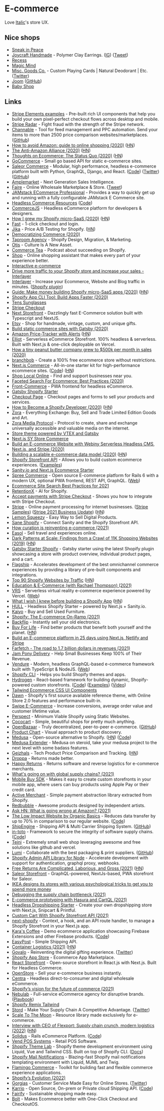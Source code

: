 # E-commerce

Love [Italic](https://italic.com/)'s store UX.

## Nice shops

- [Sneak in Peace](https://www.sneakinpeace.com/)
- [Joycraft Handmade](https://joycrafthandmade.com/) - Polymer Clay Earrings. ([IG](https://www.instagram.com/joycrafthandmade/?igshid=ohv58u0xnoxk)) ([Tweet](https://twitter.com/coreyhainesco/status/1294721370589245440))
- [Recess](https://takearecess.com/)
- [Magic Mind](https://magicmind.co/)
- [Misc. Goods Co.](https://misc-goods-co.com/) - Custom Playing Cards | Natural Deodorant | Etc. ([Twitter](https://twitter.com/Misc_Goods_Co))
- [Joom](https://www.joom.com/en) ([GitHub](https://github.com/joomcode))
- [Baby Shop](https://www.babyshop.com/)

## Links

- [Stripe Elements examples](https://stripe.dev/elements-examples/) - Pre-built rich UI components that help you build your own pixel-perfect checkout flows across desktop and mobile.
- [Stripe Radar](https://stripe.com/en-nl/radar) - Fight fraud with the strength of the Stripe network.
- [Channable](https://www.channable.com/) - Tool for feed management and PPC automation. Send your items to more than 2500 price comparison websites/marketplaces. ([GitHub](https://github.com/channable))
- [How to avoid Amazon: guide to online shopping (2020)](https://www.theguardian.com/technology/2020/apr/27/how-to-avoid-amazon-the-definitive-guide-to-online-shopping-without-the-retail-titan) ([HN](https://news.ycombinator.com/item?id=22997193))
- [The Anti-Amazon Alliance (2020)](https://stratechery.com/2020/the-anti-amazon-alliance/) ([HN](https://news.ycombinator.com/item?id=23007365))
- [Thoughts on Ecommerce: The Status Quo (2020)](https://julian.digital/2020/05/17/thoughts-on-ecommerce-the-status-quo-shopify-shop-amazon/) ([HN](https://news.ycombinator.com/item?id=23238347))
- [GoCommerce](https://github.com/netlify/gocommerce) - Small go based API for static e-commerce sites.
- [Saleor Commerce](https://saleor.io/) - Modular, high performance, headless e-commerce platform built with Python, GraphQL, Django, and React. ([Code](https://github.com/saleor/saleor)) ([Twitter](https://twitter.com/getsaleor)) ([GitHub](https://github.com/saleor))
- [Amplemarket](https://amplemarket.com/) - Next Generation Sales Intelligence.
- [Faire](https://www.faire.com/) - Online Wholesale Marketplace & Store. ([Tweet](https://twitter.com/ryan_caldbeck/status/1462127018196230152))
- [JAMstack ECommerce Professional](https://github.com/jamstack-cms/jamstack-ecommerce) - Provides a way to quickly get up and running with a fully configurable JAMstack E Commerce site.
- [Headless Commerce Resources](https://headlesscommerce.org/) ([Code](https://github.com/chec/headlesscommerce.org))
- [CommerceJS](https://commercejs.com/) - Headless eCommerce platform for developers & designers.
- [How I grew my Shopify micro-SaaS (2020)](https://www.preetamnath.com/blog/grow-shopify-micro-saas-to-25k-mrr-in-14-months) ([HN](https://news.ycombinator.com/item?id=23734539))
- [Fast](https://www.fast.co/) - 1-click checkout and login.
- [Jika](https://jika.ai/) - Price A/B Testing for Shopify. ([HN](https://news.ycombinator.com/item?id=23861435))
- [Democratizing Commerce (2020)](https://www.bolt.com/blog/democratizing-commerce/)
- [Taproom Agency](https://thetaproom.com/) - Shopify Design, Migration, & Marketing.
- [Otis](https://withotis.com/) - Culture Is A New Asset.
- [Commerce Tea](https://commercetea.com/) - Podcast about succeeding on Shopify.
- [Shop](https://shop.app/) - Online shopping assistant that makes every part of your experience better.
- [Interactive e-commerce](https://www.dropbox.com/s/dkkv5b3ru06ty4v/Interactive%20Ecommerce%20Whitepaper%202020.08.10.pdf)
- [Drive more traffic to your Shopify store and increase your sales - Interlayer](https://interlayer.io/traffic-exchange/shopify/)
- [Interlayer](https://interlayer.io/) - Increase your Ecommerce, Website and Blog traffic in minutes. ([Shopify plugin](https://interlayer.io/traffic-exchange/shopify/))
- [Guide: Make money building Shopify micro-SaaS apps (2020)](https://www.preetamnath.com/blog/building-your-first-micro-saas-app-on-shopify) ([HN](https://news.ycombinator.com/item?id=24261192))
- [Shopify App CLI Tool: Build Apps Faster (2020)](https://www.shopify.com/partners/blog/cli-tool)
- [Tens Sunglasses](https://tens.co/)
- [Stripe Checkout](https://stripe.com/en-nl/payments/checkout)
- [Next Storefront](https://github.com/RobertBroersma/next-storefront) - Dazzlingly fast E-Commerce solution built with Typescript and NextJS.
- [Etsy](https://www.etsy.com/) - Shop for handmade, vintage, custom, and unique gifts.
- [Build static commerce sites with Gatsby (2020)](https://commercejs.com/blog/build-static-commerce-sites-with-gatsby/)
- [Amazon Price-Tracker with Alerts](https://camelcamelcamel.com/) ([HN](https://news.ycombinator.com/item?id=24783727))
- [Elliot](https://github.com/helloiamelliot/elliot-serverless-ecommerce) - Serverless eCommerce Storefront. 100% headless & serverless. Built with Next.js & one-click deployable on Vercel.
- [How a tiny peanut butter company grew to \$500k per month in sales (2020)](https://thehustle.co/how-a-tiny-peanut-butter-company-grew-to-500k-per-month-in-sales/)
- [branchbob](https://www.branchbob.com/en) - Create a 100% free ecommerce store without restrictions.
- [Next.js Commerce](https://nextjs.org/commerce) - All-in-one starter kit for high-performance ecommerce sites. ([Code](https://github.com/vercel/commerce)) ([HN](https://news.ycombinator.com/item?id=24908788))
- [Shop Local Online](https://shoplocalonline.ie/) - Find and support businesses near you.
- [Faceted Search For Ecommerce: Best Practices (2020)](https://searchnode.com/blog/faceted-search-for-ecommerce-best-practices/)
- [Front-Commerce](https://www.front-commerce.com/en/) - PWA frontend for headless eCommerce.
- [Gatsby Shopify Starter](https://github.com/AlexanderProd/gatsby-shopify-starter)
- [Checkout Page](https://checkoutpage.co/) - Checkout pages and forms to sell your products and services.
- [How to Become a Shopify Developer (2020)](https://iliashaddad.com/blog/how-to-become-shopify-developer) ([HN](https://news.ycombinator.com/item?id=25067407))
- [Zora](https://store.zora.co/) - Everything Exchange: Buy, Sell and Trade Limited Edition Goods and Art.
- [Zora Media Protocol](https://github.com/ourzora/core) - Protocol to create, share and exchange universally accessible and valuable media on the internet.
- [Store theme powered by VTEX and Gatsby](https://github.com/vtex-sites/storecomponents.store)
- [Next.js SY Store Commerce](https://github.com/rangigo/systore-commerce)
- [Build an E-commerce Website with Webiny Serverless Headless CMS, Next.js, and Stripe (2020)](https://www.webiny.com/blog/tutorial-e-commerce-nextjs-stripe)
- [Building a scalable e-commerce data model (2020)](https://resources.fabric.inc/blog/ecommerce-data-model) ([HN](https://news.ycombinator.com/item?id=25353148))
- [Shopify Storefront API](https://shopify.dev/docs/storefront-api) - Allows you to build custom ecommerce experiences. ([Examples](https://github.com/Shopify/storefront-api-examples))
- [Sanity.io and Next.js Ecommerce Starter](https://github.com/kmelve/next-js-e-commerce)
- [Spree Commerce](https://github.com/spree/spree) - Open source E-commerce platform for Rails 6 with a modern UX, optional PWA frontend, REST API, GraphQL. ([Web](https://spreecommerce.org/))
- [Ecommerce Site Search Best Practices for 2021](https://searchnode.com/blog/ecommerce-site-search-best-practices/)
- [RetentionX](https://www.retentionx.com/) - AI for Shopify.
- [Accept payments with Stripe Checkout](https://github.com/stripe-samples/checkout-one-time-payments) - Shows you how to integrate with Stripe Checkout.
- [Stripe](https://stripe.com/) - Online payment processing for internet businesses. ([Stripe Samples](https://github.com/stripe-samples)) ([Stripe 2021 Business Update](https://stripe.com/files/stripe-2021-update.pdf)) ([HN](https://news.ycombinator.com/item?id=30957966))
- [Lemon Squeezy](https://www.lemonsqueezy.com/) - Easy Way to Sell Digital Products.
- [Sane Shopify](https://github.com/good-idea/sane-shopify) - Connect Sanity and the Shopify Storefront API.
- [How curation is reinventing e-commerce (2021)](https://maried.substack.com/p/how-curation-is-reinventing-e-commerce)
- [Easol](https://easol.com/) - Sell travel and experiences online.
- [Dark Patterns at Scale: Findings from a Crawl of 11K Shopping Websites (2019)](https://webtransparency.cs.princeton.edu/dark-patterns/) ([HN](https://news.ycombinator.com/item?id=25968531))
- [Gatsby Starter Shopify](https://github.com/gatsbyjs/gatsby-starter-shopify) - Gatsby starter using the latest Shopify plugin showcasing a store with product overview, individual product pages, and a cart.
- [Flagship](https://github.com/brandingbrand/flagship) - Accelerates development of the best omnichannel commerce experiences by providing a library of pre-built components and integrations.
- [Top 90 Shopify Websites by Traffic](https://reviewbolt.com/top/shopify/) ([HN](https://news.ycombinator.com/item?id=26140934))
- [Education & E-Commerce (with Rachael Thompson) (2021)](https://www.youtube.com/watch?v=gIZV6anVWnyI)
- [VRS](https://github.com/vercel/vrs) - Serverless virtual reality e-commerce experience powered by Vercel. ([Web](https://serverless-vrs.now.sh/))
- [What I wish I knew before building a Shopify App](https://ma.ttias.ch/what-i-wish-i-knew-before-building-a-shopify-app.html) ([HN](https://news.ycombinator.com/item?id=26514612))
- [HULL](https://github.com/ndimatteo/HULL) - Headless Shopify Starter – powered by Next.js + Sanity.io.
- [Kaiyo](https://kaiyo.com/) - Buy and Sell Used Furniture.
- [Shopify: The E-commerce On-Ramp (2021)](https://www.joincolossus.com/episodes/85946038/danco-shopify-the-e-commerce-on-ramp)
- [Backflip](https://www.backflip.com/) - Instantly sell your old electronics.
- [Buy For Life](https://www.buyforlife.com/) - Find better products that benefit both yourself and the planet. ([HN](https://news.ycombinator.com/item?id=26847251))
- [Build an E-commerce platform in 25 days using Next.js, Netlify and Stripe](https://e-commerce-in-25-days.netlify.app/)
- [Farfetch - The road to 1.7 billion dollars in revenues (2021)](https://disclosinggrowth.substack.com/p/farfetch-the-road-to-17-billion-dollars)
- [Jam Pony Delivery](https://www.jampony.delivery/) - Help Small Businesses Keep 100% of Their Revenue.
- [Vendure](https://github.com/vendure-ecommerce/vendure) - Modern, headless GraphQL-based e-commerce framework built with TypeScript & NodeJS. ([Web](https://www.vendure.io/))
- [Shopify CLI](https://github.com/Shopify/shopify-cli) - Helps you build Shopify themes and apps.
- [Hydrogen](https://shopify.dev/hydrogen) - React-based framework for building dynamic, Shopify-powered custom storefronts. ([Code](https://github.com/Shopify/hydrogen)) ([Examples](https://github.com/Shopify/hydrogen-examples)) ([Video](https://www.youtube.com/watch?v=mAsM9c2sGjA))
- [Tailwind Ecommerce CSS UI Components](https://tailwindui.com/ecommerce)
- [Dawn](https://github.com/Shopify/dawn) - Shopify's first source available reference theme, with Online Store 2.0 features and performance built-in.
- [Swipe E-Commerce](https://cogentgene1.gumroad.com/#oDkcG) - Increase conversions, average order value and customer lifetime value.
- [Perspect](https://perspect.com/) - Minimum Viable Shopify using Static Websites.
- [Cococart](https://www.cococart.co/) - Simple, beautiful shops for pretty much anything.
- [OpenBazaar](https://openbazaar.org/) - Truly decentralized, peer-to-peer e-commerce. ([GitHub](https://github.com/OpenBazaar))
- [Product Chart](https://www.productchart.com/) - Visual approach to product discovery.
- [Medusa](https://www.medusa-commerce.com/) - Open-source alternative to Shopify. ([HN](https://news.ycombinator.com/item?id=28481913)) ([Code](https://github.com/medusajs/medusa))
- [Medusa Extender](https://github.com/adrien2p/medusa-extender) - Medusa on steroid, take your medusa project to the next level with some badass features.
- [Geizhals](https://geizhals.eu/) - Tech Product Price Comparison and Tracking. ([HN](https://news.ycombinator.com/item?id=28490656))
- [Droppa](https://www.droppa.com/) - Returns made better.
- [Happy Returns](https://happyreturns.com/) - Returns software and reverse logistics for e-commerce merchants.
- [What's going on with global supply chains? (2021)](https://twitter.com/hockendougal/status/1438538388991266823)
- [Mobile Buy SDK](https://github.com/Shopify/mobile-buy-sdk-ios) - Makes it easy to create custom storefronts in your mobile app, where users can buy products using Apple Pay or their credit card.
- [Active Merchant](https://github.com/activemerchant/active_merchant) - Simple payment abstraction library extracted from Shopify.
- [Redbubble](https://www.redbubble.com/) - Awesome products designed by independent artists.
- [Ask HN: What is going wrong at Amazon? (2021)](https://news.ycombinator.com/item?id=28655917)
- [The Low Impact Website by Organic Basics](https://lowimpact.organicbasics.com/) - Reduces data transfer by up to 70% in comparison to our regular website. ([Code](https://github.com/Organic-Basics/ob-low-impact-website))
- [ShipEngine](https://www.shipengine.com/) - Shipping API & Multi Carrier Shipping System. ([GitHub](https://github.com/ShipEngine))
- [in-toto](https://in-toto.io/) - Framework to secure the integrity of software supply chains. ([Code](https://github.com/in-toto/in-toto))
- [Teini](https://github.com/zeekrey/teini) - Extremely small web shop leveraging awesome and free solutions like github and vercel.
- [Lumi](https://www.lumi.com/) - Collaborate with the best packaging & print suppliers. ([GitHub](https://github.com/lumihq))
- [Shopify Admin API Library for Node](https://github.com/Shopify/shopify-node-api) - Accelerate development with support for authentication, graphql proxy, webhooks.
- [Free Returns Are Complicated, Laborious, and Gross (2021)](https://www.theatlantic.com/magazine/archive/2021/11/free-returns-online-shopping/620169/) ([HN](https://news.ycombinator.com/item?id=28827355))
- [Saleor Storefront](https://github.com/saleor/saleor-storefront) - GraphQL-powered, NextJs-based, PWA storefront for Saleor.
- [IKEA designs its stores with various psychological tricks to get you to spend more money](https://twitter.com/TrungTPhan/status/1450855104685375493)
- [Debugging the supply chain bottleneck (2021)](https://twitter.com/patio11/status/1451596750171426824)
- [E-commerce prototyping with Hasura and CartQL (2021)](https://www.youtube.com/watch?v=r5_muFvMcvc)
- [Headless Dropshipping Starter](https://github.com/notrab/headless-dropshipping-starter) - Create your own dropshipping store with Next.js, Snipcart & Printful.
- [Custom Cart With Shopify Storefront API (2021)](https://www.youtube.com/watch?v=FJOJmKFngLI&list=PLz8Iz-Fnk_eRnX8lBMTwpM4XDLFZHmtyq)
- [next-shopify](https://github.com/basementstudio/next-shopify) - Context, a hook, and an API route handler, to manage a Shopify Storefront in your Next.js app.
- [Kara's Coffee](https://karas-coffee.web.app/) - Demo ecommerce application showcasing Firebase Extensions and other Firebase products. ([Code](https://github.com/FirebaseExtended/karas-coffee))
- [EasyPost](https://www.easypost.com/) - Simple Shipping API.
- [Container Logistics (2021)](https://www.lesswrong.com/posts/PHmYhE4sKnwzYgvkh/a-brief-introduction-to-container-logistics) ([HN](https://news.ycombinator.com/item?id=29205160))
- [Govalo](https://govalo.com/) - Reinventing the digital gifting experience. ([Twitter](https://twitter.com/fromgovalo))
- [Shopify App Store](https://apps.shopify.com/) - Ecommerce App Marketplace.
- [React Storefront](https://github.com/saleor/react-storefront) - Open-source storefront in React.js with Next.js. Built for Headless Commerce.
- [OpenStore](https://open.store/) - Sell your e-commerce business instantly.
- [Centra](https://www.centra.com/) - Headless direct-to-consumer and digital wholesale eCommerce.
- [Shopify’s vision for the future of commerce (2021)](https://overcast.fm/+HZUfgEat0)
- [Nebulab](https://nebulab.com/) - Full-service eCommerce agency for disruptive brands. ([Playbook](https://playbook.nebulab.com/))
- [Shopify Remix Tailwind](https://github.com/mcansh/shopify-remix-tailwindui)
- [Stord](https://www.stord.com/) - Make Your Supply Chain A Competitive Advantage. ([Twitter](https://twitter.com/getstord))
- [Scale To The Moon](https://scale.shiptothemoon.com/) - Resource library made exclusively for e-commerce.
- [Interview with CEO of Flexport: Supply chain crunch, modern logistics (2022)](https://noahpinion.substack.com/p/interview-ryan-petersen-ceo-of-flexport) ([HN](https://news.ycombinator.com/item?id=29781902))
- [Solidus](https://solidus.io/) - Rails eCommerce Platform. ([Code](https://github.com/solidusio/solidus))
- [Vend POS Systems](https://www.vendhq.com/) - Retail POS Software.
- [Shopify Theme Lab](https://github.com/uicrooks/shopify-theme-lab) - Shopify theme development environment using Liquid, Vue and Tailwind CSS. Built on top of Shopify CLI. ([Docs](https://themelab.uicrooks.com/))
- [Shopify Mail Notifications](https://github.com/uicrooks/shopify-mail-notifications) - Blazing-fast Shopify mail notifications templating environment with Liquid, MJML and Twig.
- [Flamingo Commerce](https://github.com/i-love-flamingo/flamingo-commerce) - Toolkit for building fast and flexible commerce experience applications.
- [Shopify’s Evolution (2022)](https://stratechery.com/2022/shopifys-evolution/)
- [Gorgias](https://www.gorgias.com/) - Customer Service Made Easy for Online Stores. ([Twitter](https://twitter.com/gorgiasio))
- [Karrio](https://www.karrio.io/) - Open Source, On-prem or Private cloud Shipping API. ([Code](https://github.com/karrioapi/karrio))
- [Fairify](https://www.fairify.io/) - Sustainable shopping made easy.
- [Bolt](https://www.bolt.com/) - Makes Ecommerce better with One-Click Checkout and CheckoutOS.